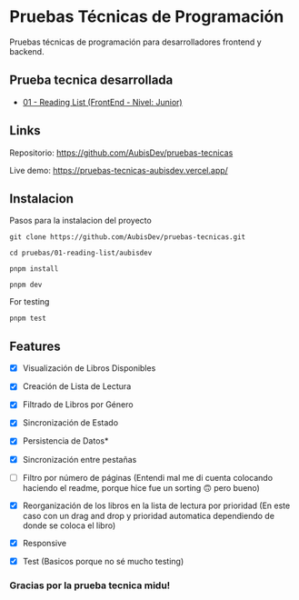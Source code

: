 # Pruebas Técnicas de Programación

Pruebas técnicas de programación para desarrolladores frontend y backend.

## Prueba tecnica desarrollada

- [01 - Reading List (FrontEnd - Nivel: Junior)](./pruebas/01-reading-list/README.md)

## Links 
  Repositorio: https://github.com/AubisDev/pruebas-tecnicas

  Live demo: https://pruebas-tecnicas-aubisdev.vercel.app/

## Instalacion
Pasos para la instalacion del proyecto
```
git clone https://github.com/AubisDev/pruebas-tecnicas.git
```


```
cd pruebas/01-reading-list/aubisdev

pnpm install

pnpm dev
```
For testing
```
pnpm test
```

## Features
- [x] Visualización de Libros Disponibles
- [x] Creación de Lista de Lectura
- [x] Filtrado de Libros por Género
- [x] Sincronización de Estado
- [x] Persistencia de Datos*
- [x] Sincronización entre pestañas
- [ ]  Filtro por número de páginas (Entendi mal me di cuenta colocando haciendo el readme, porque hice fue un sorting :upside_down_face: pero bueno)
- [x] Reorganización de los libros en la lista de lectura por prioridad (En este caso con un drag and drop y prioridad automatica dependiendo de donde se coloca el libro)
- [x] Responsive
- [x] Test (Basicos porque no sé mucho testing)



### Gracias por la prueba tecnica midu!

